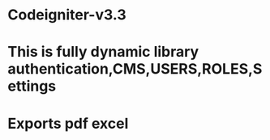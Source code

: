 # Codeigniter-v3.3
# This is fully dynamic library authentication,CMS,USERS,ROLES,Settings
# Exports pdf excel

